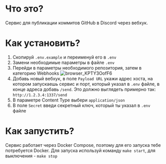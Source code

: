 # Что это?
Сервис для публикации коммитов GitHub в Discord через вебхук.

# Как установить?
1. Скопируй `.env.example` и переименуй его в `.env`
2. Замени необходимые параметры в файле `.env`
3. Перейди в параметры необходимого репозитория, затем в категорию Webhooks ![browser_KPTY3OofF6](https://github.com/qurs/pretty-commits/assets/59339081/5902bd0b-318c-4e3b-a3c6-75357cdd70a6)
4. Добавь новый вебхук, в поле `Payload URL` укажи адрес хоста, на котором запускаешь сервис и порт, который указал в `.env` файле, в конце адреса добавь `/send`.
   Это должно выглядеть примерно так: `http://1.2.3.4:1337/send`
6. В параметре Content Type выбери `application/json`
7. В поле `Secret` введи секретный ключ, который ты указал в `.env` файле

# Как запустить?
Сервис работает через Docker Compose, поэтому для его запуска тебе потребуется Docker.
Для запуска используй команду `make start`, для выключения - `make stop`
